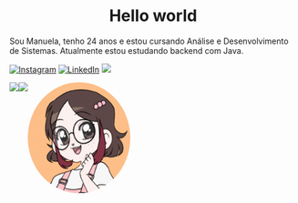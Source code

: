 <!--título-->
<div align="center">

# Hello world

</div>
<!--apresentação-->

Sou Manuela, tenho 24 anos e estou cursando Análise e Desenvolvimento de Sistemas. Atualmente estou estudando backend com Java.

<!-- links -->
<div align="left">

[![Instagram](https://img.shields.io/badge/Instagram-E4405F?style=for-the-badge&logo=instagram&logoColor=white)](https://www.instagram.com/manuboorba/)
[![LinkedIn](https://img.shields.io/badge/LinkedIn-0077B5?style=for-the-badge&logo=linkedin&logoColor=white)](https://www.linkedin.com/in/manuboorba/)
<a href="mailto:manuelaborbadev@gmail.com"><img src="https://img.shields.io/badge/-Gmail-%23333?style=for-the-badge&logo=gmail&logoColor=white" target="_blank"></a>

</div>

<!--GitHub Status-->
<div align="left">
  <div style="display: flex; align-items: flex-start;">
    <img src="https://github-readme-stats.vercel.app/api?username=manuboorba&theme=gotham&show_icons=true" />
    <img src="https://github-readme-stats.vercel.app/api/top-langs/?username=manuboorba&theme=gotham&layout=compact"/>
    <img  style="height: 195px; width: 180px; border-radius: 50%;" src="https://github.com/manuboorba/manuboorba/blob/main/gif%202.gif?raw=true">
  </div>
</div>

<!-- gif -->
